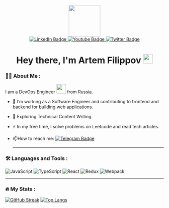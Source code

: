<div id="header" align="center">
  <img src="https://media.giphy.com/media/v1.Y2lkPTc5MGI3NjExeXV0aXJ3Y3lnd3N2Z3g4YThuamVxZ2lsMDZ2ZGh5NGNxbHl6b3htdCZlcD12MV9pbnRlcm5hbF9naWZfYnlfaWQmY3Q9cw/M9gbBd9nbDrOTu1Mqx/giphy.gif" width="100"/>
   <div  id="badges"> 
  <a href="your-linkedin-URL">
    <img src="https://img.shields.io/badge/LinkedIn-blue?style=for-the-badge&logo=linkedin&logoColor=white" alt="LinkedIn Badge"/>
  </a>
  <a href="your-youtube-URL">
    <img src="https://img.shields.io/badge/YouTube-red?style=for-the-badge&logo=youtube&logoColor=white" alt="Youtube Badge"/>
  </a>
  <a href="your-twitter-URL">
    <img src="https://img.shields.io/badge/Twitter-blue?style=for-the-badge&logo=twitter&logoColor=white" alt="Twitter Badge"/>
  </a>
</div>
  <img src="https://komarev.com/ghpvc/?username=Sorax-dev&style=flat-square&color=blue" alt=""/>
  <h1>
  Hey there, I'm Artem Filippov
  <img src="https://media.giphy.com/media/hvRJCLFzcasrR4ia7z/giphy.gif" width="30px"/>
</h1>
</div>

### :woman_technologist: About Me :

I am a DevOps Engineer <img src="https://media.giphy.com/media/WUlplcMpOCEmTGBtBW/giphy.gif" width="30"> from Russia.

- :telescope: I’m working as a Software Engineer and contributing to frontend and backend for building web applications.

- :seedling: Exploring Technical Content Writing.

- :zap: In my free time, I solve problems on Leetcode and read tech articles.

- :mailbox:How to reach me: [![Telegram Badge](https://img.shields.io/badge/-RaygordNox-blue?style=flat&logo=Telegram&logoColor=white)](t.me/RaygordNox)

  ---

### :hammer_and_wrench: Languages and Tools :
![JavaScript](https://img.shields.io/badge/JavaScript-F7DF1E?style=for-the-badge&logo=javascript&logoColor=black)
![TypeScript](https://img.shields.io/badge/TypeSctipt-316192?style=for-the-badge&logo=typescript&logoColor=white)
![React](https://img.shields.io/badge/react-%2320232a.svg?style=for-the-badge&logo=react&logoColor=%2361DAFB)
![Redux](https://img.shields.io/badge/redux-%23593d88.svg?style=for-the-badge&logo=redux&logoColor=white)
![Webpack](https://img.shields.io/badge/webpack-%238DD6F9.svg?style=for-the-badge&logo=webpack&logoColor=black)

---

### :fire: My Stats :

[![GitHub Streak](https://github-readme-streak-stats.herokuapp.com?user=Sorax-dev&theme=dark)](https://git.io/streak-stats)
[![Top Langs](https://github-readme-stats.vercel.app/api/top-langs/?username=Sorax-dev&layout=compact&theme=vision-friendly-dark)](https://github.com/anuraghazra/github-readme-stats)
